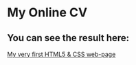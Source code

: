 # My Online CV

## You can see the result here:

[My very first HTML5 & CSS web-page](https://siamese-cat.github.io/Online_CV/01_text.html)
